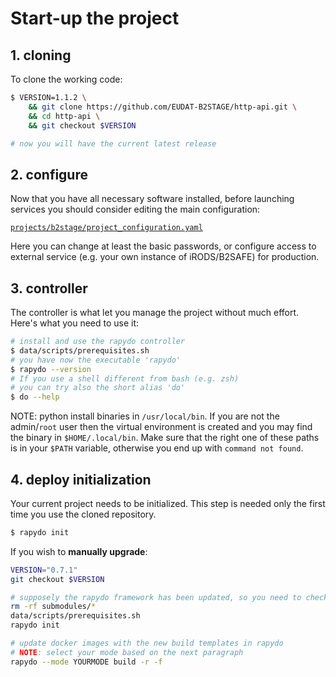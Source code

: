 # Start-up the project #

## 1. cloning ##

To clone the working code:

```bash
$ VERSION=1.1.2 \
    && git clone https://github.com/EUDAT-B2STAGE/http-api.git \
    && cd http-api \
    && git checkout $VERSION

# now you will have the current latest release
```

## 2. configure ##

Now that you have all necessary software installed, before launching services you should consider editing the main configuration:

[`projects/b2stage/project_configuration.yaml`](projects/b2stage/project_configuration.yaml)

Here you can change at least the basic passwords, or configure access to external service (e.g. your own instance of iRODS/B2SAFE) for production.


## 3. controller

The controller is what let you manage the project without much effort.
Here's what you need to use it:

```bash
# install and use the rapydo controller
$ data/scripts/prerequisites.sh
# you have now the executable 'rapydo'
$ rapydo --version
# If you use a shell different from bash (e.g. zsh)
# you can try also the short alias 'do'
$ do --help
```

NOTE: python install binaries in `/usr/local/bin`. If you are not the admin/`root` user then the virtual environment is created and you may find the binary in `$HOME/.local/bin`. Make sure that the right one of these paths is in your `$PATH` variable, otherwise you end up with `command not found`.


## 4. deploy initialization

Your current project needs to be initialized. This step is needed only the first time you use the cloned repository.

```bash
$ rapydo init
```

If you wish to __**manually upgrade**__:

```bash
VERSION="0.7.1"
git checkout $VERSION

# supposely the rapydo framework has been updated, so you need to check:
rm -rf submodules/*
data/scripts/prerequisites.sh
rapydo init

# update docker images with the new build templates in rapydo
# NOTE: select your mode based on the next paragraph
rapydo --mode YOURMODE build -r -f
```
